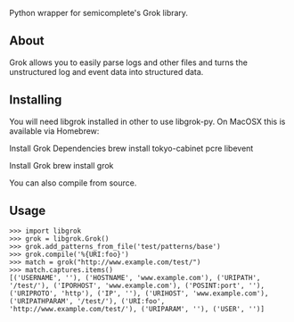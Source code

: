 Python wrapper for semicomplete's Grok library.

About
-----
Grok allows you to easily parse logs and other files and turns the unstructured
log and event data into structured data.

Installing
----------

You will need libgrok installed in other to use libgrok-py. On MacOSX this is available via Homebrew:

Install Grok Dependencies
    brew install tokyo-cabinet pcre libevent

Install Grok
    brew install grok

You can also compile from source.


Usage
-----

    >>> import libgrok
    >>> grok = libgrok.Grok()
    >>> grok.add_patterns_from_file('test/patterns/base')
    >>> grok.compile('%{URI:foo}')
    >>> match = grok("http://www.example.com/test/")
    >>> match.captures.items()
    [('USERNAME', ''), ('HOSTNAME', 'www.example.com'), ('URIPATH', '/test/'), ('IPORHOST', 'www.example.com'), ('POSINT:port', ''), ('URIPROTO', 'http'), ('IP', ''), ('URIHOST', 'www.example.com'), ('URIPATHPARAM', '/test/'), ('URI:foo', 'http://www.example.com/test/'), ('URIPARAM', ''), ('USER', '')]

